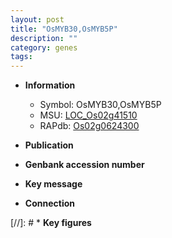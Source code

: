 ```yaml
---
layout: post
title: "OsMYB30,OsMYB5P"
description: ""
category: genes
tags: 
---
```


* **Information**  
    + Symbol: OsMYB30,OsMYB5P  
    + MSU: [LOC_Os02g41510](http://rice.uga.edu/cgi-bin/ORF_infopage.cgi?orf=LOC_Os02g41510)  
    + RAPdb: [Os02g0624300](http://rapdb.dna.affrc.go.jp/viewer/gbrowse_details/irgsp1?name=Os02g0624300)  

* **Publication**  

* **Genbank accession number**  

* **Key message**  

* **Connection**  

[//]: # * **Key figures**  



